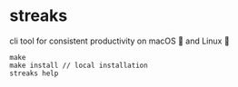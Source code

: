 # streaks
cli tool for consistent productivity on macOS 🍏 and Linux 🐧

```
make
make install // local installation
streaks help
```
